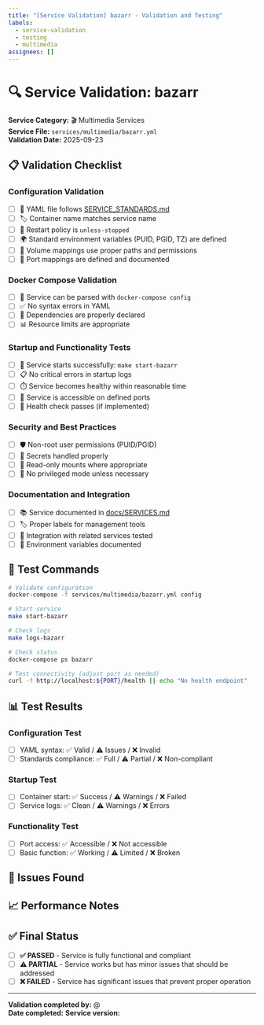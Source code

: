 ```yaml
---
title: "[Service Validation] bazarr - Validation and Testing"
labels: 
  - service-validation
  - testing
  - multimedia
assignees: []
---
```


# 🔍 Service Validation: bazarr

**Service Category:** 🎬 Multimedia Services  
**Service File:** `services/multimedia/bazarr.yml`  
**Validation Date:** 2025-09-23

## 📋 Validation Checklist

### Configuration Validation
- [ ] 📄 YAML file follows [SERVICE_STANDARDS.md](../docs/SERVICE_STANDARDS.md)
- [ ] 🏷️ Container name matches service name
- [ ] 🔄 Restart policy is `unless-stopped`
- [ ] 🌍 Standard environment variables (PUID, PGID, TZ) are defined
- [ ] 📂 Volume mappings use proper paths and permissions
- [ ] 🔌 Port mappings are defined and documented

### Docker Compose Validation  
- [ ] 🐳 Service can be parsed with `docker-compose config`
- [ ] ✅ No syntax errors in YAML
- [ ] 🔗 Dependencies are properly declared
- [ ] 📊 Resource limits are appropriate

### Startup and Functionality Tests
- [ ] 🚀 Service starts successfully: `make start-bazarr`
- [ ] 📋 No critical errors in startup logs
- [ ] ⏱️ Service becomes healthy within reasonable time
- [ ] 🔌 Service is accessible on defined ports
- [ ] 🏥 Health check passes (if implemented)

### Security and Best Practices
- [ ] 🛡️ Non-root user permissions (PUID/PGID)
- [ ] 🔐 Secrets handled properly
- [ ] 📁 Read-only mounts where appropriate
- [ ] 🚫 No privileged mode unless necessary

### Documentation and Integration
- [ ] 📚 Service documented in [docs/SERVICES.md](../docs/SERVICES.md)
- [ ] 🏷️ Proper labels for management tools
- [ ] 🔄 Integration with related services tested
- [ ] 📖 Environment variables documented

## 🧪 Test Commands

```bash
# Validate configuration
docker-compose -f services/multimedia/bazarr.yml config

# Start service
make start-bazarr

# Check logs
make logs-bazarr

# Check status
docker-compose ps bazarr

# Test connectivity (adjust port as needed)
curl -f http://localhost:${PORT}/health || echo "No health endpoint"
```

## 📊 Test Results

### Configuration Test
- [ ] YAML syntax: ✅ Valid / ⚠️ Issues / ❌ Invalid
- [ ] Standards compliance: ✅ Full / ⚠️ Partial / ❌ Non-compliant

### Startup Test  
- [ ] Container start: ✅ Success / ⚠️ Warnings / ❌ Failed
- [ ] Service logs: ✅ Clean / ⚠️ Warnings / ❌ Errors

### Functionality Test
- [ ] Port access: ✅ Accessible / ❌ Not accessible  
- [ ] Basic function: ✅ Working / ⚠️ Limited / ❌ Broken

## 📝 Issues Found

<!-- List any issues discovered during validation -->

## 📈 Performance Notes

<!-- Note any performance observations -->

## ✅ Final Status

- [ ] **✅ PASSED** - Service is fully functional and compliant
- [ ] **⚠️ PARTIAL** - Service works but has minor issues that should be addressed
- [ ] **❌ FAILED** - Service has significant issues that prevent proper operation

---

**Validation completed by:** @  
**Date completed:** 
**Service version:** <!-- Container image version tested -->

